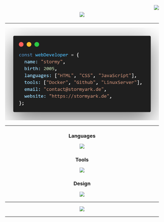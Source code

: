 <img align="right" src="https://visitor-badge.laobi.icu/badge?page_id=stormyark.stormyark" />

<h3 align="center">
    <img src="https://readme-typing-svg.herokuapp.com/?font=Righteous&size=35&center=true&vCenter=true&width=500&height=70&duration=4000&lines=Hi+There!+👋;+I'm+stormy!;" />
</h3>

---

<div
    align="center">
    <img width="750px" src="./assets/profile.png">
</div>

---

<h3 
    align="center"
    style="font-weight: bold">
    Languages
</h3>
<div
    align="center">
    <img src="https://skillicons.dev/icons?i=js,java,cpp">
</div>

<h3
    align="center"
    style="font-weight: bold">
    Tools
</h3>
<div
    align="center">
    <img src="https://skillicons.dev/icons?i=debian,vscode,github,git,docker,discord">
</div>

<h3
    align="center"
    style="font-weight: bold">
    Design
</h3>
<div
    align="center">
    <img src="https://skillicons.dev/icons?i=html,css,figma,tailwind,obsidian,photoshop">
</div>

---

<div
    align="center">
    <a href="https://discord.com/users/755535092910129172" target="_blank">
        <img src="https://lanyard.cnrad.dev/api/755535092910129172">
    </a>
</div>

---
